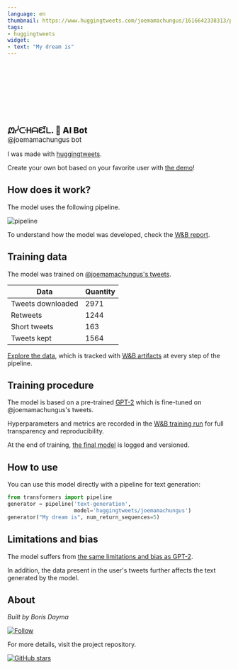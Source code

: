 ```yaml
---
language: en
thumbnail: https://www.huggingtweets.com/joemamachungus/1616642338313/predictions.png
tags:
- huggingtweets
widget:
- text: "My dream is"
---
```


<div>
<div style="width: 132px; height:132px; border-radius: 50%; background-size: cover; background-image: url('https://pbs.twimg.com/profile_images/1290470637614411776/oAuWnipu_400x400.jpg')">
</div>
<div style="margin-top: 8px; font-size: 19px; font-weight: 800">ᘻᓰᑢᕼᗩᘿᒪ. 🤖 AI Bot </div>
<div style="font-size: 15px">@joemamachungus bot</div>
</div>

I was made with [huggingtweets](https://github.com/borisdayma/huggingtweets).

Create your own bot based on your favorite user with [the demo](https://colab.research.google.com/github/borisdayma/huggingtweets/blob/master/huggingtweets-demo.ipynb)!

## How does it work?

The model uses the following pipeline.

![pipeline](https://github.com/borisdayma/huggingtweets/blob/master/img/pipeline.png?raw=true)

To understand how the model was developed, check the [W&B report](https://app.wandb.ai/wandb/huggingtweets/reports/HuggingTweets-Train-a-model-to-generate-tweets--VmlldzoxMTY5MjI).

## Training data

The model was trained on [@joemamachungus's tweets](https://twitter.com/joemamachungus).

| Data | Quantity |
| --- | --- |
| Tweets downloaded | 2971 |
| Retweets | 1244 |
| Short tweets | 163 |
| Tweets kept | 1564 |

[Explore the data](https://wandb.ai/wandb/huggingtweets/runs/2fkbp395/artifacts), which is tracked with [W&B artifacts](https://docs.wandb.com/artifacts) at every step of the pipeline.

## Training procedure

The model is based on a pre-trained [GPT-2](https://huggingface.co/gpt2) which is fine-tuned on @joemamachungus's tweets.

Hyperparameters and metrics are recorded in the [W&B training run](https://wandb.ai/wandb/huggingtweets/runs/3q6uv1gm) for full transparency and reproducibility.

At the end of training, [the final model](https://wandb.ai/wandb/huggingtweets/runs/3q6uv1gm/artifacts) is logged and versioned.

## How to use

You can use this model directly with a pipeline for text generation:

```python
from transformers import pipeline
generator = pipeline('text-generation',
                     model='huggingtweets/joemamachungus')
generator("My dream is", num_return_sequences=5)
```

## Limitations and bias

The model suffers from [the same limitations and bias as GPT-2](https://huggingface.co/gpt2#limitations-and-bias).

In addition, the data present in the user's tweets further affects the text generated by the model.

## About

*Built by Boris Dayma*

[![Follow](https://img.shields.io/twitter/follow/borisdayma?style=social)](https://twitter.com/intent/follow?screen_name=borisdayma)

For more details, visit the project repository.

[![GitHub stars](https://img.shields.io/github/stars/borisdayma/huggingtweets?style=social)](https://github.com/borisdayma/huggingtweets)
